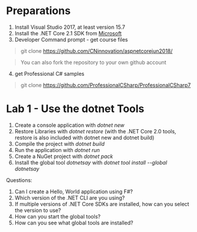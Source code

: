 # Preparations

1. Install Visual Studio 2017, at least version 15.7
2. Install the .NET Core 2.1 SDK from [Microsoft](https://www.microsoft.com/net/download/windows)
3. Developer Command prompt - get course files

> git clone https://github.com/CNinnovation/aspnetcorejun2018/

> You can also fork the repository to your own github account

4. get Professional C# samples

> git clone https://github.com/ProfessionalCSharp/ProfessionalCSharp7

# Lab 1 - Use the dotnet Tools

1. Create a console application with *dotnet new*
2. Restore Libraries with *dotnet restore* (with the .NET Core 2.0 tools, restore is also included with dotnet new and dotnet build)
3. Compile the project with *dotnet build*
4. Run the application with *dotnet run*
5. Create a NuGet project with *dotnet pack*
6. Install the global tool *dotnetsay* with *dotnet tool install --global dotnetsay*

Questions:

1. Can I create a Hello, World application using F#?
2. Which version of the .NET CLI are you using?
3. If multiple versions of .NET Core SDKs are installed, how can you select the version to use?
4. How can you start the global tools?
5. How can you see what global tools are installed?

